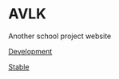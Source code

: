 # AVLK
Another school project website

[Development](https://avlk--filiptronicek.repl.co/)

[Stable](https://avlk.now.sh/)
